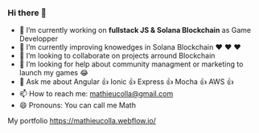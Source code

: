 ### Hi there 👋

- 🔭 I’m currently working on **fullstack JS & Solana Blockchain** as Game Developper 
- 🌱 I’m currently improving knowedges in Solana Blockchain  ❤️ ❤️ ❤️ 
- 👯 I’m looking to collaborate on projects arround Blockchain
- 🤔 I’m looking for help about community managment or marketing to launch my games 😂
- 💬 Ask me about Angular 👍 Ionic 👍 Express 👍 Mocha 👍 AWS 👍
- 📫 How to reach me: mathieucolla@gmail.com 
- 😄 Pronouns: You can call me Math

My portfolio
https://mathieucolla.webflow.io/
